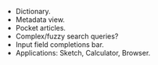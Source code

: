 - Dictionary.
- Metadata view.
- Pocket articles.
- Complex/fuzzy search queries?
- Input field completions bar.
- Applications: Sketch, Calculator, Browser.
